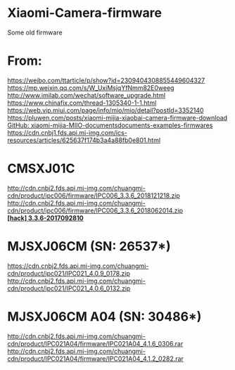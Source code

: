 # Xiaomi-Camera-firmware
Some old firmware

# From:
https://weibo.com/ttarticle/p/show?id=2309404308855449604327  
https://mp.weixin.qq.com/s/W_UxiMsjqYfNmm82E0weeg  
http://www.imilab.com/wechat/software_upgrade.html  
https://www.chinafix.com/thread-1305340-1-1.html  
https://web.vip.miui.com/page/info/mio/mio/detail?postId=3352140  
https://pluwen.com/posts/xiaomi-mijia-xiaobai-camera-firmware-download  
[GitHub: xiaomi-mijia-MIIO-documentsdocuments-examples-firmwares](https://github.com/sunxueliang96/xiaomi-mijia-MIIO-documentsdocuments-examples-firmwares/blob/0b3a6eed97132cbb6017c749a66b2691871ec522/%E5%B0%8F%E7%B1%B3%E7%B1%B3%E5%AE%B6%E6%91%84%E5%83%8F%E5%A4%B4%E6%9C%80%E6%96%B0%E6%9C%80%E5%85%A8%E5%9B%BA%E4%BB%B6%E4%B8%8B%E8%BD%BD%E5%9C%B0%E5%9D%80.txt)  
https://cdn.cnbj1.fds.api.mi-img.com/ics-resources/articles/625637f174b3a4a88fb0e801.html  

# CMSXJ01C
http://cdn.cnbj2.fds.api.mi-img.com/chuangmi-cdn/product/ipc006/firmware/IPC006_3.3.6_2018121218.zip  
http://cdn.cnbj2.fds.api.mi-img.com/chuangmi-cdn/product/ipc006/firmware/IPC006_3.3.6_2018062014.zip  
**[[hack] 3.3.6-2017092810](https://www.github.com/intentionstore/chuangmi-720p-hacks)**

# MJSXJ06CM  (SN: 26537*)
https://cdn.cnbj2.fds.api.mi-img.com/chuangmi-cdn/product/ipc021/IPC021_4.0.9_0178.zip  
http://cdn.cnbj2.fds.api.mi-img.com/chuangmi-cdn/product/ipc021/IPC021_4.0.6_0132.zip  

# MJSXJ06CM  A04 (SN: 30486*)
http://cdn.cnbj2.fds.api.mi-img.com/chuangmi-cdn/product/IPC021A04/firmware/IPC021A04_4.1.6_0306.rar  
http://cdn.cnbj2.fds.api.mi-img.com/chuangmi-cdn/product/IPC021A04/firmware/IPC021A04_4.1.2_0282.rar  
